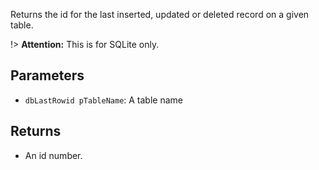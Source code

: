 Returns the id for the last inserted, updated or deleted record on a given table.

!> **Attention:** This is for SQLite only.

## Parameters
* `dbLastRowid pTableName`: A table name

## Returns
* An id number.